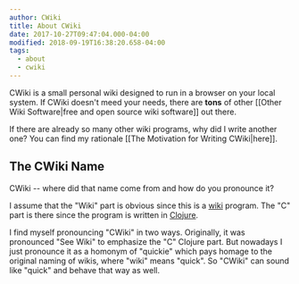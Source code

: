 ```yaml
---
author: CWiki
title: About CWiki
date: 2017-10-27T09:47:04.000-04:00
modified: 2018-09-19T16:38:20.658-04:00
tags:
  - about
  - cwiki
---
```



CWiki is a small personal wiki designed to run in a browser on your local system. If CWiki doesn't meed your needs, there are **tons** of other [[Other Wiki Software|free and open source wiki software]] out there.

If there are already so many other wiki programs, why did I write another one? You can find my rationale [[The Motivation for Writing CWiki|here]].

## The CWiki Name ##

CWiki -- where did that name come from and how do you pronounce it?

I assume that the "Wiki" part is obvious since this is a [wiki](https://en.wikipedia.org/wiki/Wiki) program. The "C" part is there since the program is written in [Clojure](https://clojure.org/).

I find myself pronouncing "CWiki" in two ways. Originally, it was pronounced "See Wiki" to emphasize the "C" Clojure part. But nowadays I just pronounce it as a homonym of "quickie" which pays homage to the original naming of wikis, where "wiki" means "quick". So "CWiki" can sound like "quick" and behave that way as well.